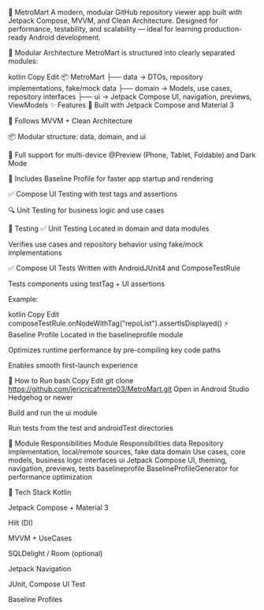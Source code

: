 🛒 MetroMart
A modern, modular GitHub repository viewer app built with Jetpack Compose, MVVM, and Clean Architecture.
Designed for performance, testability, and scalability — ideal for learning production-ready Android development.

🧩 Modular Architecture
MetroMart is structured into clearly separated modules:

kotlin
Copy
Edit
📦 MetroMart
├── data      → DTOs, repository implementations, fake/mock data
├── domain    → Models, use cases, repository interfaces
├── ui        → Jetpack Compose UI, navigation, previews, ViewModels
✨ Features
🧱 Built with Jetpack Compose and Material 3

🧭 Follows MVVM + Clean Architecture

📦 Modular structure: data, domain, and ui

🎨 Full support for multi-device @Preview (Phone, Tablet, Foldable) and Dark Mode

📃 Includes Baseline Profile for faster app startup and rendering

✅ Compose UI Testing with test tags and assertions

🔍 Unit Testing for business logic and use cases

🧪 Testing
✅ Unit Testing
Located in domain and data modules

Verifies use cases and repository behavior using fake/mock implementations

✅ Compose UI Tests
Written with AndroidJUnit4 and ComposeTestRule

Tests components using testTag + UI assertions

Example:

kotlin
Copy
Edit
composeTestRule.onNodeWithTag("repoList").assertIsDisplayed()
⚡ Baseline Profile
Located in the baselineprofile module

Optimizes runtime performance by pre-compiling key code paths

Enables smooth first-launch experience

🚀 How to Run
bash
Copy
Edit
git clone https://github.com/jericricafrente03/MetroMart.git
Open in Android Studio Hedgehog or newer

Build and run the ui module

Run tests from the test and androidTest directories

📁 Module Responsibilities
Module	Responsibilities
data	Repository implementation, local/remote sources, fake data
domain	Use cases, core models, business logic interfaces
ui	Jetpack Compose UI, theming, navigation, previews, tests
baselineprofile	BaselineProfileGenerator for performance optimization

📌 Tech Stack
Kotlin

Jetpack Compose + Material 3

Hilt (DI)

MVVM + UseCases

SQLDelight / Room (optional)

Jetpack Navigation

JUnit, Compose UI Test

Baseline Profiles

